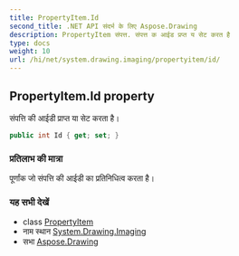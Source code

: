 ```yaml
---
title: PropertyItem.Id
second_title: .NET API संदर्भ के लिए Aspose.Drawing
description: PropertyItem संपत्त. संपत्त क आईड प्रप्त य सेट करत है
type: docs
weight: 10
url: /hi/net/system.drawing.imaging/propertyitem/id/
---
```

## PropertyItem.Id property

संपत्ति की आईडी प्राप्त या सेट करता है।

```csharp
public int Id { get; set; }
```

### प्रतिलाभ की मात्रा

पूर्णांक जो संपत्ति की आईडी का प्रतिनिधित्व करता है।

### यह सभी देखें

* class [PropertyItem](../)
* नाम स्थान [System.Drawing.Imaging](../../propertyitem/)
* सभा [Aspose.Drawing](../../../)



